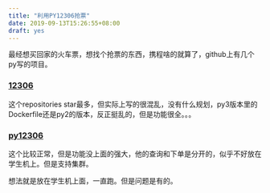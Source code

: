 ```yaml
---
title: "利用PY12306抢票"
date: 2019-09-13T15:26:55+08:00
draft: yes
---
```


最经想买回家的火车票，想找个抢票的东西，携程啥的就算了，github上有几个py写的项目。

### [12306](https://github.com/testerSunshine/12306)

这个repositories star最多，但实际上写的很混乱，没有什么规划，py3版本里的Dockerfile还是py2的版本，反正挺乱的，但是功能很全。。。

### [py12306](https://github.com/pjialin/py12306)

这个比较正常，但是功能没上面的强大，他的查询和下单是分开的，似乎不好放在学生机上。但是支持集群。

想法就是放在学生机上面，一直跑。但是问题是有的。
